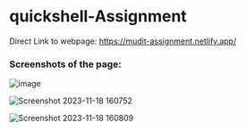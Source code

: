 # quickshell-Assignment

Direct Link to webpage: https://mudit-assignment.netlify.app/

### Screenshots of the page:
![image](https://github.com/Mudit-Dwivedi/quickshell-Assignment/assets/112899978/bdb8273e-387b-4b29-8fe0-90a0a150282e)

![Screenshot 2023-11-18 160752](https://github.com/Mudit-Dwivedi/quickshell-Assignment/assets/112899978/5c69be7c-5ff6-4252-8421-574d34c3d00e)

![Screenshot 2023-11-18 160809](https://github.com/Mudit-Dwivedi/quickshell-Assignment/assets/112899978/1a07d9b0-c73e-4243-8497-9262a10bc79f)

